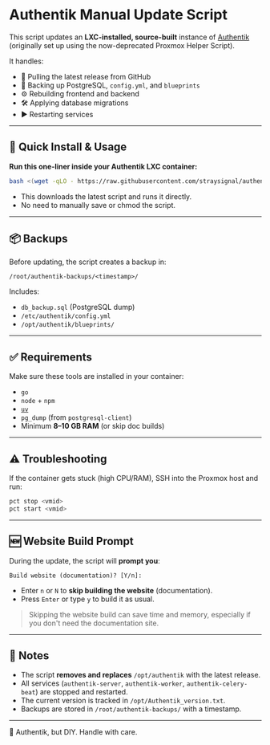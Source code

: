 # Authentik Manual Update Script

This script updates an **LXC-installed, source-built** instance of [Authentik](https://goauthentik.io) (originally set up using the now-deprecated Proxmox Helper Script).

It handles:

- 🔁 Pulling the latest release from GitHub  
- 🛟 Backing up PostgreSQL, `config.yml`, and `blueprints`  
- ⚙️ Rebuilding frontend and backend  
- 🛠️ Applying database migrations  
- ▶️ Restarting services

---

## 🚀 Quick Install & Usage

**Run this one-liner inside your Authentik LXC container:**

```bash
bash <(wget -qLO - https://raw.githubusercontent.com/straysignal/authentik-update/main/authentik-update.sh)
```

- This downloads the latest script and runs it directly.
- No need to manually save or chmod the script.

---

## 📦 Backups

Before updating, the script creates a backup in:

```
/root/authentik-backups/<timestamp>/
```

Includes:

- `db_backup.sql` (PostgreSQL dump)
- `/etc/authentik/config.yml`
- `/opt/authentik/blueprints/`

---

## ✅ Requirements

Make sure these tools are installed in your container:

- `go`
- `node` + `npm`
- [`uv`](https://github.com/astral-sh/uv)
- `pg_dump` (from `postgresql-client`)
- Minimum **8–10 GB RAM** (or skip doc builds)

---

## ⚠️ Troubleshooting

If the container gets stuck (high CPU/RAM), SSH into the Proxmox host and run:

```bash
pct stop <vmid>
pct start <vmid>
```

---

## 🆕 Website Build Prompt

During the update, the script will **prompt you**:

```
Build website (documentation)? [Y/n]:
```

- Enter `n` or `N` to **skip building the website** (documentation).  
- Press `Enter` or type `y` to build it as usual.

> Skipping the website build can save time and memory, especially if you don't need the documentation site.

---

## 📝 Notes

- The script **removes and replaces** `/opt/authentik` with the latest release.
- All services (`authentik-server`, `authentik-worker`, `authentik-celery-beat`) are stopped and restarted.
- The current version is tracked in `/opt/Authentik_version.txt`.
- Backups are stored in `/root/authentik-backups/` with a timestamp.

---

🐺 Authentik, but DIY. Handle with care.